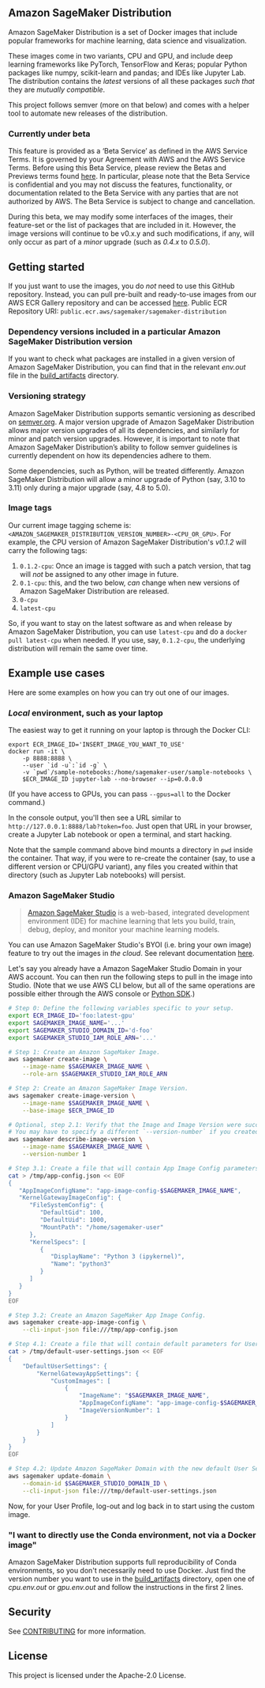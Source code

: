 ## Amazon SageMaker Distribution

Amazon SageMaker Distribution is a set of Docker images that include popular frameworks for machine learning, data
science and visualization.

These images come in two variants, CPU and GPU, and include deep learning frameworks like PyTorch, TensorFlow and
Keras; popular Python packages like numpy, scikit-learn and pandas; and IDEs like Jupyter Lab. The distribution contains
the _latest_ versions of all these packages _such that_ they are _mutually compatible_.

This project follows semver (more on that below) and comes with a helper tool to automate new releases of the
distribution.

### Currently under beta

This feature is provided as a ‘Beta Service’ as defined in the AWS Service Terms. It is governed by your Agreement with
AWS and the AWS Service Terms. Before using this Beta Service, please review the Betas and Previews terms found
[here](https://aws.amazon.com/service-terms/). In particular, please note that the Beta Service is confidential and you
may not discuss the features, functionality, or documentation related to the Beta Service with any parties that are not
authorized by AWS. The Beta Service is subject to change and cancellation.

During this beta, we may modify some interfaces of the images, their feature-set or the list of packages that are
included in it. However, the image versions will continue to be v0.x.y and such modifications, if any, will only occur
as part of a _minor_ upgrade (such as _0.4.x_ to _0.5.0_).

## Getting started

If you just want to use the images, you do _not_ need to use this GitHub repository. Instead, you can pull pre-built and ready-to-use images from our AWS ECR Gallery repository and can be accessed [here](https://gallery.ecr.aws/sagemaker/sagemaker-distribution).
Public ECR Repository URI: `public.ecr.aws/sagemaker/sagemaker-distribution`

### Dependency versions included in a particular Amazon SageMaker Distribution version

If you want to check what packages are installed in a given version of Amazon SageMaker Distribution, you can find that
in the relevant _env.out_ file in the [build_artifacts](build_artifacts) directory.

### Versioning strategy

Amazon SageMaker Distribution supports semantic versioning as described on [semver.org](https://semver.org/). A major 
version upgrade of Amazon SageMaker Distribution allows major version upgrades of all its dependencies, and similarly
for minor and patch version upgrades. However, it is important to note that Amazon SageMaker Distribution’s ability to
follow semver guidelines is currently dependent on how its dependencies adhere to them.

Some dependencies, such as Python, will be treated differently. Amazon SageMaker Distribution will allow a minor
upgrade of Python (say, 3.10 to 3.11) only during a major upgrade (say, 4.8 to 5.0).

### Image tags

Our current image tagging scheme is: `<AMAZON_SAGEMAKER_DISTRIBUTION_VERSION_NUMBER>-<CPU_OR_GPU>`. For example, the CPU
version of Amazon SageMaker Distribution's _v0.1.2_ will carry the following tags:

1. `0.1.2-cpu`: Once an image is tagged with such a patch version, that tag will _not_ be assigned to any other image
in future.
1. `0.1-cpu`: this, and the two below, _can_ change when new versions of Amazon SageMaker Distribution are released.
1. `0-cpu`
1. `latest-cpu`

So, if you want to stay on the latest software as and when release by Amazon SageMaker Distribution, you can use
`latest-cpu` and do a `docker pull latest-cpu` when needed. If you use, say, `0.1.2-cpu`, the underlying distribution
will remain the same over time.

## Example use cases

Here are some examples on how you can try out one of our images.

### _Local_ environment, such as your laptop

The easiest way to get it running on your laptop is through the Docker CLI:

```shell
export ECR_IMAGE_ID='INSERT_IMAGE_YOU_WANT_TO_USE'
docker run -it \
    -p 8888:8888 \
    --user `id -u`:`id -g` \
    -v `pwd`/sample-notebooks:/home/sagemaker-user/sample-notebooks \
    $ECR_IMAGE_ID jupyter-lab --no-browser --ip=0.0.0.0
```

(If you have access to GPUs, you can pass `--gpus=all` to the Docker command.)

In the console output, you'll then see a URL similar to `http://127.0.0.1:8888/lab?token=foo`. Just open that URL in
your browser, create a Jupyter Lab notebook or open a terminal, and start hacking.

Note that the sample command above bind mounts a directory in `pwd` inside the container. That way, if you were to
re-create the container (say, to use a different version or CPU/GPU variant), any files you created within that
directory (such as Jupyter Lab notebooks) will persist.

### Amazon SageMaker Studio

> [Amazon SageMaker Studio](https://docs.aws.amazon.com/sagemaker/latest/dg/studio.html) is a web-based, integrated 
> development environment (IDE) for machine learning that lets you build, train, debug, deploy, and monitor your
> machine learning models.

You can use Amazon SageMaker Studio's BYOI (i.e. bring your own image) feature to try out the images in _the cloud_. See
relevant documentation [here](https://docs.aws.amazon.com/sagemaker/latest/dg/studio-byoi.html).

Let's say you already have a Amazon SageMaker Studio Domain in your AWS account. You can then run the following steps to pull
in the image into Studio. (Note that we use AWS CLI below, but all of the same operations are possible either through
the AWS console or [Python SDK](https://boto3.amazonaws.com/v1/documentation/api/latest/index.html).)

```sh
# Step 0: Define the following variables specific to your setup.
export ECR_IMAGE_ID='foo:latest-gpu'
export SAGEMAKER_IMAGE_NAME='...'
export SAGEMAKER_STUDIO_DOMAIN_ID='d-foo'
export SAGEMAKER_STUDIO_IAM_ROLE_ARN='...'

# Step 1: Create an Amazon SageMaker Image.
aws sagemaker create-image \
    --image-name $SAGEMAKER_IMAGE_NAME \
    --role-arn $SAGEMAKER_STUDIO_IAM_ROLE_ARN

# Step 2: Create an Amazon SageMaker Image Version.
aws sagemaker create-image-version \
    --image-name $SAGEMAKER_IMAGE_NAME \
    --base-image $ECR_IMAGE_ID

# Optional, step 2.1: Verify that the Image and Image Version were successfully created.
# You may have to specify a different `--version-number` if you created multiple Image Versions.
aws sagemaker describe-image-version \
    --image-name $SAGEMAKER_IMAGE_NAME \
    --version-number 1

# Step 3.1: Create a file that will contain App Image Config parameters.
cat > /tmp/app-config.json << EOF
{
   "AppImageConfigName": "app-image-config-$SAGEMAKER_IMAGE_NAME",
   "KernelGatewayImageConfig": { 
      "FileSystemConfig": { 
         "DefaultGid": 100,
         "DefaultUid": 1000,
         "MountPath": "/home/sagemaker-user"
      },
      "KernelSpecs": [ 
         { 
            "DisplayName": "Python 3 (ipykernel)",
            "Name": "python3"
         }
      ]
   }
}
EOF

# Step 3.2: Create an Amazon SageMaker App Image Config.
aws sagemaker create-app-image-config \
    --cli-input-json file:///tmp/app-config.json

# Step 4.1: Create a file that will contain default parameters for User Settings.
cat > /tmp/default-user-settings.json << EOF
{
    "DefaultUserSettings": {
        "KernelGatewayAppSettings": {
            "CustomImages": [
                {
                    "ImageName": "$SAGEMAKER_IMAGE_NAME",
                    "AppImageConfigName": "app-image-config-$SAGEMAKER_IMAGE_NAME",
                    "ImageVersionNumber": 1
                }
            ]
        }
    }
}
EOF

# Step 4.2: Update Amazon SageMaker Domain with the new default User Settings.
aws sagemaker update-domain \
    --domain-id $SAGEMAKER_STUDIO_DOMAIN_ID \
    --cli-input-json file:///tmp/default-user-settings.json
```

Now, for your User Profile, log-out and log back in to start using the custom image.

### "I want to directly use the Conda environment, not via a Docker image"

Amazon SageMaker Distribution supports full reproducibility of Conda environments, so you don't necessarily need to use
Docker. Just find the version number you want to use in the [build_artifacts](build_artifacts) directory, open one of
_cpu.env.out_ or _gpu.env.out_ and follow the instructions in the first 2 lines.

## Security

See [CONTRIBUTING](CONTRIBUTING.md#security-issue-notifications) for more information.

## License

This project is licensed under the Apache-2.0 License.
